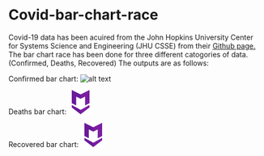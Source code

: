 # Covid-bar-chart-race
Covid-19 data has been acuired from the John Hopkins University Center for Systems Science and Engineering (JHU CSSE) from their [Github page.](https://github.com/CSSEGISandData/COVID-19) 
The bar chart race has been done for three different catogories of data. (Confirmed, Deaths, Recovered)
The outputs are as follows:

Confirmed bar chart: 
![alt text](https://github.com/cha7ura/Covid-bar-chart-race/blob/main/covid-confirmed.gif "Confirmed bar chart")


Deaths bar chart: 
![alt text](https://github.com/adam-p/markdown-here/raw/master/src/common/images/icon48.png "Deaths bar chart")


Recovered bar chart: 
![alt text](https://github.com/adam-p/markdown-here/raw/master/src/common/images/icon48.png "Recovered bar chart")
